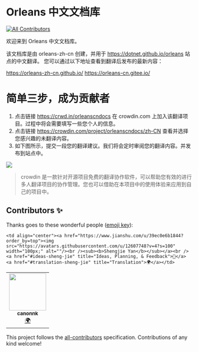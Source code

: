 # Orleans 中文文档库
<!-- ALL-CONTRIBUTORS-BADGE:START - Do not remove or modify this section -->
[![All Contributors](https://img.shields.io/badge/all_contributors-1-orange.svg?style=flat-square)](#contributors-)
<!-- ALL-CONTRIBUTORS-BADGE:END -->

欢迎来到 Orleans 中文文档库。

该文档库是由 orleans-zh-cn 创建，并用于 https://dotnet.github.io/orleans 站点的中文翻译。
您可以通过以下地址查看到翻译后发布的最新内容：

https://orleans-zh-cn.github.io/
https://orleans-cn.gitee.io/


# 简单三步，成为贡献者


1. 点击链接 https://crwd.in/orleanscndocs 在 crowdin.com 上加入该翻译项目。过程中将会需要填写一些您个人的信息。
2. 点击链接 https://crowdin.com/project/orleanscndocs/zh-CN 查看并选择您感兴趣的未翻译内容。
3. 如下图所示，提交一段您的翻译建议。我们将会定时审阅您的翻译内容。并发布到站点中。


![](https://user-images.githubusercontent.com/12607748/111313778-b59dc280-869b-11eb-93fc-dafa2bd06e91.png)



> crowdin 是一款针对开源项目免费的翻译协作软件，可以帮助您有效的进行多人翻译项目的协作管理。您也可以借助在本项目中的使用体验来应用到自己的项目中。


## Contributors ✨

Thanks goes to these wonderful people ([emoji key](https://allcontributors.org/docs/en/emoji-key)):

<!-- ALL-CONTRIBUTORS-LIST:START - Do not remove or modify this section -->
<!-- prettier-ignore-start -->
<!-- markdownlint-disable -->
<table>
  <tr>
    <td align="center"><a href="https://github.com/canonnk"><img src="https://avatars.githubusercontent.com/u/29003066?v=4?s=100" width="100px;" alt=""/><br /><sub><b>canonnk</b></sub></a><br /><a href="#translation-canonnk" title="Translation">🌍</a></td>

    <td align="center"><a href="https://www.jianshu.com/u/39ec0e6b1844?order_by=top"><img src="https://avatars.githubusercontent.com/u/12607748?v=4?s=100" width="100px;" alt=""/><br /><sub><b>Shengjie Yan</b></sub></a><br /><a href="#ideas-sheng-jie" title="Ideas, Planning, & Feedback">🤔</a> <a href="#translation-sheng-jie" title="Translation">🌍</a></td>

  </tr>
</table>

<!-- markdownlint-restore -->
<!-- prettier-ignore-end -->

<!-- ALL-CONTRIBUTORS-LIST:END -->

This project follows the [all-contributors](https://github.com/all-contributors/all-contributors) specification. Contributions of any kind welcome!